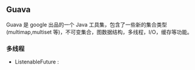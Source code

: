 ## Guava

Guava 是 google 出品的一个 Java 工具集，包含了一些新的集合类型(multimap,multiset 等)，不可变集合，图数据结构，多线程，I/O，缓存等功能。

### 多线程
  - ListenableFuture : 
